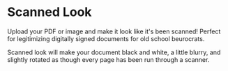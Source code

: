 # Scanned Look

Upload your PDF or image and make it look like it's been scanned! Perfect for legitimizing digitally signed documents for old school beurocrats.

Scanned look will make your document black and white, a little blurry, and slightly rotated as though every page has been run through a scanner.
